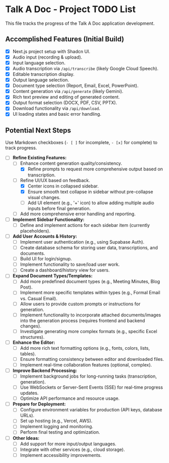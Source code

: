 # Talk A Doc - Project TODO List

This file tracks the progress of the Talk A Doc application development.

## Accomplished Features (Initial Build)

- [x] Next.js project setup with Shadcn UI.
- [x] Audio input (recording & upload).
- [x] Input language selection.
- [x] Audio transcription via `/api/transcribe` (likely Google Cloud Speech).
- [x] Editable transcription display.
- [x] Output language selection.
- [x] Document type selection (Report, Email, Excel, PowerPoint).
- [x] Content generation via `/api/generate` (likely Gemini).
- [x] Rich text preview and editing of generated content.
- [x] Output format selection (DOCX, PDF, CSV, PPTX).
- [x] Download functionality via `/api/download`.
- [x] UI loading states and basic error handling.

## Potential Next Steps

Use Markdown checkboxes (`- [ ]` for incomplete, `- [x]` for complete) to track progress.

- [ ] **Refine Existing Features:**
    - [ ] Enhance content generation quality/consistency.
        - [x] Refine prompts to request more comprehensive output based on transcription.
    - [ ] Refine UI/UX based on feedback.
        - [x] Center icons in collapsed sidebar.
        - [x] Ensure smooth text collapse in sidebar without pre-collapse visual changes.
        - [ ] Add UI element (e.g., '+' icon) to allow adding multiple audio inputs before final generation.
    - [ ] Add more comprehensive error handling and reporting.
- [ ] **Implement Sidebar Functionality:**
    - [ ] Define and implement actions for each sidebar item (currently placeholders).
- [ ] **Add User Accounts & History:**
    - [ ] Implement user authentication (e.g., using Supabase Auth).
    - [ ] Create database schema for storing user data, transcriptions, and documents.
    - [ ] Build UI for login/signup.
    - [ ] Implement functionality to save/load user work.
    - [ ] Create a dashboard/history view for users.
- [ ] **Expand Document Types/Templates:**
    - [ ] Add more predefined document types (e.g., Meeting Minutes, Blog Post).
    - [ ] Implement more specific templates within types (e.g., Formal Email vs. Casual Email).
    - [ ] Allow users to provide custom prompts or instructions for generation.
    - [ ] Implement functionality to incorporate attached documents/images into the generation process (requires frontend and backend changes).
    - [ ] Investigate generating more complex formats (e.g., specific Excel structures).
- [ ] **Enhance the Editor:**
    - [ ] Add more rich text formatting options (e.g., fonts, colors, lists, tables).
    - [ ] Ensure formatting consistency between editor and downloaded files.
    - [ ] Implement real-time collaboration features (optional, complex).
- [ ] **Improve Backend Processing:**
    - [ ] Implement background jobs for long-running tasks (transcription, generation).
    - [ ] Use WebSockets or Server-Sent Events (SSE) for real-time progress updates.
    - [ ] Optimize API performance and resource usage.
- [ ] **Prepare for Deployment:**
    - [ ] Configure environment variables for production (API keys, database URLs).
    - [ ] Set up hosting (e.g., Vercel, AWS).
    - [ ] Implement logging and monitoring.
    - [ ] Perform final testing and optimization.
- [ ] **Other Ideas:**
    - [ ] Add support for more input/output languages.
    - [ ] Integrate with other services (e.g., cloud storage).
    - [ ] Implement accessibility improvements.
